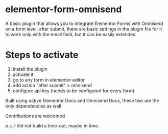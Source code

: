# elementor-form-omnisend
A basic plugin that allows you to integrate Elementor Forms with Omnisend on a form level, after submit, there are basic settings in the plugin file for it to work only with the email field, but it can be easily extended
# Steps to activate
1. install the plugin
2. activate it
3. go to any form in elementor editor
4. add action "after submit" > omnisend
5. configure api key (needs to be configured for every form)

Built using native Elementor Docs and Omnisend Docs, these two are the only dependencies as well

Contributions are welcomed

p.s. I did not build a time-out, maybe in time.

